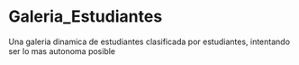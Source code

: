 # Galeria_Estudiantes
Una galeria dinamica de estudiantes clasificada por estudiantes, intentando ser lo mas autonoma posible
